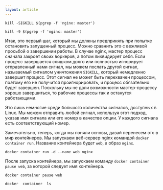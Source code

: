```yaml
---
layout: article
---
```

```
kill -SIGKILL $(pgrep -f 'nginx: master')
```
```
kill -9 $(pgrep -f 'nginx: master')
```

Итак, это первый шаг, который мы должны предпринять при попытке остановить запущенный процесс. Можно сравнить это с вежливой просьбой о завершении работы. В случае nginx, мастер процесс сначала закроет своих воркеров, а потом ликвидирует себя. Если процесс завершается слишком долго или полностью игнорирует отправленный нами сигнал, мы можем послать другой сигнал, называемый сигналом уничтожения `SIGKILL`, который немедленно завершит процесс. Этот сигнал не может быть перехвачен процессом, поэтому его не получится проигнорировать, и процесс обязательно будет завершен. Поскольку мы не дали возможности мастер-процессу хорошо завершиться, то рабочие процессы так и останутся работающими.

Это лишь немногие среди большого количества сигналов, доступных в Linux. Мы можем отправить любой сигнал, используя этот подход, указав имя сигнала или его номер в качестве опции. У каждого сигнала есть соответствующий номер.

Замечательно, теперь, когда мы поняли основы, давай перенесем это в мир контейнеров. Мы запускаем веб-сервер nginx командой `docker container run`. Название контейнера будет `web`, а образ `nginx`. 

```
docker container run -d --name web nginx
```

После запуска контейнера, мы запускаем команду `docker container pause web`, за которой следует имя контейнера.

```
docker container pause web
```

```
docker  container  ls
```
